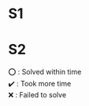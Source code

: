 # S1

# S2
:o: : Solved within time</br>
:heavy_check_mark: : Took more time</br>
:x: : Failed to solve
